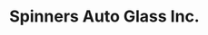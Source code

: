 ---
title: "Spinners Auto Glass Inc."
url: /port-coquitlam/spinners-auto-glass-inc/
shop: car repair
---